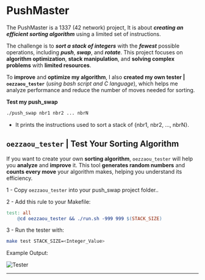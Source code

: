 # PushMaster #

The PushMaster is a 1337 (42 network) project, It is about ***creating an efficient sorting algorithm*** using a limited set of instructions.

The challenge is to ***sort a stack of integers*** with the ***fewest*** possible operations, including ***push***, ***swap***, and ***rotate***. This project focuses on **algorithm optimization**, **stack manipulation**, and **solving complex problems** with **limited resources**.

To **improve** and **optimize my algorithm**, I also **created my own tester | `oezzaou_tester`** (*using bash script and C language*), which helps me analyze performance and reduce the number of moves needed for sorting.

**Test my push_swap**
``` bash
./push_swap nbr1 nbr2 ... nbrN
```

- It prints the instructions used to sort a stack of {nbr1, nbr2, …, nbrN}.

## `oezzaou_tester` | Test Your Sorting Algorithm ##
If you want to create your own **sorting algorithm**, `oezzaou_tester` will help you **analyze** and **improve** it. This tool **generates random numbers** and **counts every move** your algorithm makes, helping you understand its efficiency.

1 - Copy `oezzaou_tester` into your push_swap project folder.. 

2 - Add this rule to your Makefile:
```Makefile
test: all 
	@cd oezzaou_tester && ./run.sh -999 999 $(STACK_SIZE) 
```
3 - Run the tester with:
```bash
make test STACK_SIZE=<Integer_Value>
```
Example Output:

![Tester](https://github.com/user-attachments/assets/dc8cd64d-32ba-41ec-bbe0-79b0a5d97ab1)

---
